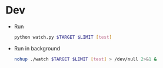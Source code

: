 # Dev
- Run
  ```bash
  python watch.py $TARGET $LIMIT [test]
  ```
- Run in background
  ```bash
  nohup ./watch $TARGET $LIMIT [test] > /dev/null 2>&1 &
  ```
